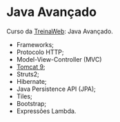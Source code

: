 ﻿

# [](https://github.com/ValchanOficial/java-advanced)Java Avançado

Curso da [TreinaWeb](https://www.treinaweb.com.br/): Java Avançado.

 - Frameworks;
 - Protocolo HTTP;
 - Model-View-Controller (MVC)
 - [Tomcat 9](http://tomcat.apache.org/);
 - Struts2;
 - Hibernate;
 - Java Persistence API (JPA);
 - Tiles;
 -  Bootstrap;
 - Expressões Lambda.

